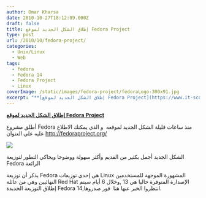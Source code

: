 ```yaml
---
author: Omar Kharsa
date: 2010-10-27T18:12:09.000Z
draft: false
title: إطلاق الشكل الجديد لموقع Fedora Project
type: post
url: /2010/10/fedora-project/
categories:
  - Unix/Linux
  - Web
tags:
  - fedora
  - Fedora 14
  - Fedora Project
  - Linux
coverImage: /static/images/fedora-project/fedoraLogo-300x91.jpg
excerpt: "**[إطلاق الشكل الجديد لموقع Fedora Project](https://www.it-scoop.com/2010/10/fedora-project/)**\n\nأطلق مشروع Fedora منذ ساعات قليلة الشكل الجديد لموقعه \_و الذي يمكنك الاطلاع عليه على العنوان <http://fedoraproject.org/>\n\n\n\nالشكل الجديد أجمل بكثير من القديم وأكثر سهولة ووضوحا ويحاكي التطور لتوزيعة Fedora الرائعة\n\nيذكر أن توزيعة Fedora هي إحدى"
---
```

**[إطلاق الشكل الجديد لموقع Fedora Project](https://www.it-scoop.com/2010/10/fedora-project/)**

أطلق مشروع Fedora منذ ساعات قليلة الشكل الجديد لموقعه  و الذي يمكنك الاطلاع عليه على العنوان <http://fedoraproject.org/>

![](/static/images/fedora-project/fedoraLogo-300x91.jpg)

الشكل الجديد أجمل بكثير من القديم وأكثر سهولة ووضوحا ويحاكي التطور لتوزيعة Fedora الرائعة

يذكر أن توزيعة Fedora هي إحدى توزيعات Linux المشهورة الموجهة للمستخدمين النهائيين وهي من عائلة Red Hat الإصدارة المتوفرة حاليا هي 13 ,وخلال 6 أيام سيتم إطلاق التوزيعة الجديدة Fedora 14,انتظروا الخبر عنها هنا  فور صدروها.
